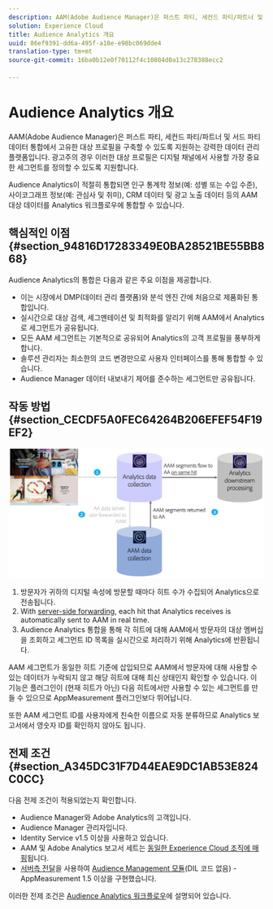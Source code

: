 ```yaml
---
description: AAM(Adobe Audience Manager)은 퍼스트 파티, 세컨드 파티/파트너 및 서드 파티 데이터 통합에서 고유한 대상 프로필을 구축할 수 있도록 지원하는 강력한 데이터 관리 플랫폼입니다. 광고주의 경우 이러한 대상 프로필은 디지털 채널에서 사용할 가장 중요한 세그먼트를 정의할 수 있도록 지원합니다.
solution: Experience Cloud
title: Audience Analytics 개요
uuid: 86ef9391-dd6a-495f-a10e-e98bc069dde4
translation-type: tm+mt
source-git-commit: 16ba0b12e0f70112f4c10804d0a13c278388ecc2

---
```



# Audience Analytics 개요

AAM(Adobe Audience Manager)은 퍼스트 파티, 세컨드 파티/파트너 및 서드 파티 데이터 통합에서 고유한 대상 프로필을 구축할 수 있도록 지원하는 강력한 데이터 관리 플랫폼입니다. 광고주의 경우 이러한 대상 프로필은 디지털 채널에서 사용할 가장 중요한 세그먼트를 정의할 수 있도록 지원합니다.

Audience Analytics이 적절히 통합되면 인구 통계학 정보(예: 성별 또는 수입 수준), 사이코그래프 정보(예: 관심사 및 취미), CRM 데이터 및 광고 노출 데이터 등의 AAM 대상 데이터를 Analytics 워크플로우에 통합할 수 있습니다.

## 핵심적인 이점 {#section_94816D17283349E0BA28521BE55BB868}

Audience Analytics의 통합은 다음과 같은 주요 이점을 제공합니다.

* 이는 시장에서 DMP(데이터 관리 플랫폼)와 분석 엔진 간에 처음으로 제품화된 통합입니다.
* 실시간으로 대상 검색, 세그멘테이션 및 최적화를 알리기 위해 AAM에서 Analytics로 세그먼트가 공유됩니다.
* 모든 AAM 세그먼트는 기본적으로 공유되어 Analytics의 고객 프로필을 풍부하게 합니다.
* 솔루션 관리자는 최소한의 코드 변경만으로 사용자 인터페이스를 통해 통합할 수 있습니다.
* Audience Manager 데이터 내보내기 제어를 준수하는 세그먼트만 공유됩니다.

## 작동 방법 {#section_CECDF5A0FEC64264B206EFEF54F19EF2}

![](assets/mc-aud-dataflow.png)

1. 방문자가 귀하의 디지털 속성에 방문할 때마다 히트 수가 수집되어 Analytics으로 전송됩니다.
1. With [server-side forwarding](/help/admin/admin/c-server-side-forwarding/ssf.md), each hit that Analytics receives is automatically sent to AAM in real time.
1. Audience Analytics 통합을 통해 각 히트에 대해 AAM에서 방문자의 대상 멤버십을 조회하고 세그먼트 ID 목록을 실시간으로 처리하기 위해 Analytics에 반환됩니다.

AAM 세그먼트가 동일한 히트 기준에 삽입되므로 AAM에서 방문자에 대해 사용할 수 있는 데이터가 누락되지 않고 해당 히트에 대해 최신 상태인지 확인할 수 있습니다. 이 기능은 플러그인이 (현재 히트가 아닌) 다음 히트에서만 사용할 수 있는 세그먼트를 만들 수 있으므로 AppMeasurement 플러그인보다 뛰어납니다.

또한 AAM 세그먼트 ID를 사용자에게 친숙한 이름으로 자동 분류하므로 Analytics 보고서에서 영숫자 ID를 확인하지 않아도 됩니다.

## 전제 조건 {#section_A345DC31F7D44EAE9DC1AB53E824C0CC}

다음 전제 조건이 적용되었는지 확인합니다.

* Audience Manager와 Adobe Analytics의 고객입니다.
* Audience Manager 관리자입니다.
* Identity Service v1.5 이상을 사용하고 있습니다.
* AAM 및 Adobe Analytics 보고서 세트는 [동일한 Experience Cloud 조직에 매핑](https://marketing.adobe.com/resources/help/ko_KR/mcloud/report-suite-mapping.html)됩니다.
* [서버측 전달](/help/admin/admin/c-server-side-forwarding/ssf.md)을 사용하여 [Audience Management 모듈](https://marketing.adobe.com/resources/help/en_US/aam/c_profiles_audiences.html)(DIL 코드 없음) - AppMeasurement 1.5 이상을 구현했습니다.

이러한 전제 조건은 [Audience Analytics 워크플로우](/help/integrate/c-audience-analytics/c-workflow/audiences-workflow.md)에 설명되어 있습니다.
